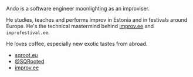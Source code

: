 Ando is a software engineer moonlighting as an improviser.

He studies, teaches and performs improv in Estonia and in 
festivals around Europe. He's the technical mastermind behind 
[improv.ee](http://improv.ee) and `improfestival.ee`. 

He loves coffee, especially new exotic tastes from abroad.

- [sqroot.eu](https://sqroot.eu)
- [@SQRooted](https://twitter.com/SQRooted)
- [improv.ee](https://improv.ee)
